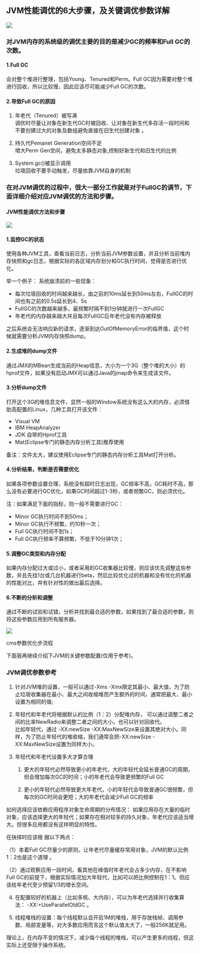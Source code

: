 ## JVM性能调优的6大步骤，及关键调优参数详解
![](pics/JVM性能调优详解.png)

### 对JVM内存的系统级的调优主要的目的是减少GC的频率和Full GC的次数。

#### 1.Full GC

会对整个堆进行整理，包括Young、Tenured和Perm。Full GC因为需要对整个堆进行回收，所以比较慢，因此应该尽可能减少Full GC的次数。

#### 2.导致Full GC的原因

1. 年老代（Tenured）被写满  
调优时尽量让对象在新生代GC时被回收、让对象在新生代多存活一段时间和不要创建过大的对象及数组避免直接在旧生代创建对象 。

2. 持久代Pemanet Generation空间不足    
增大Perm Gen空间，避免太多静态对象,控制好新生代和旧生代的比例

3. System.gc()被显示调用     
垃圾回收不要手动触发，尽量依靠JVM自身的机制

### 在对JVM调优的过程中，很大一部分工作就是对于FullGC的调节，下面详细介绍对应JVM调优的方法和步骤。

#### JVM性能调优方法和步骤
![](pics/JVM性能调优步骤.png)
#### 1.监控GC的状态

使用各种JVM工具，查看当前日志，分析当前JVM参数设置，并且分析当前堆内存快照和gc日志，根据实际的各区域内存划分和GC执行时间，觉得是否进行优化。

举一个例子： 系统崩溃前的一些现象：

- 每次垃圾回收的时间越来越长，由之前的10ms延长到50ms左右，FullGC的时间也有之前的0.5s延长到4、5s
- FullGC的次数越来越多，最频繁时隔不到1分钟就进行一次FullGC
- 年老代的内存越来越大并且每次FullGC后年老代没有内存被释放       

之后系统会无法响应新的请求，逐渐到达OutOfMemoryError的临界值，这个时候就需要分析JVM内存快照dump。

#### 2.生成堆的dump文件

通过JMX的MBean生成当前的Heap信息，大小为一个3G（整个堆的大小）的hprof文件，如果没有启动JMX可以通过Java的jmap命令来生成该文件。

#### 3.分析dump文件

打开这个3G的堆信息文件，显然一般的Window系统没有这么大的内存，必须借助高配置的Linux，几种工具打开该文件：

- Visual VM
- IBM HeapAnalyzer
- JDK 自带的Hprof工具
- Mat(Eclipse专门的静态内存分析工具)推荐使用

备注：文件太大，建议使用Eclipse专门的静态内存分析工具Mat打开分析。

#### 4.分析结果，判断是否需要优化

如果各项参数设置合理，系统没有超时日志出现，GC频率不高，GC耗时不高，那么没有必要进行GC优化，如果GC时间超过1-3秒，或者频繁GC，则必须优化。

注：如果满足下面的指标，则一般不需要进行GC：

+ Minor GC执行时间不到50ms；
+ Minor GC执行不频繁，约10秒一次；
+ Full GC执行时间不到1s；
+ Full GC执行频率不算频繁，不低于10分钟1次；
#### 5.调整GC类型和内存分配

如果内存分配过大或过小，或者采用的GC收集器比较慢，则应该优先调整这些参数，并且先找1台或几台机器进行beta，然后比较优化过的机器和没有优化的机器的性能对比，并有针对性的做出最后选择。

#### 6.不断的分析和调整

通过不断的试验和试错，分析并找到最合适的参数，如果找到了最合适的参数，则将这些参数应用到所有服务器。

![](pics/JVM调优流程图.jpg)

cms参数优化步流程

下面我再继续介绍下JVM的关键参数配置(仅用于参考)。

### JVM调优参数参考
1. 针对JVM堆的设置，一般可以通过-Xms -Xmx限定其最小、最大值，为了防止垃圾收集器在最小、最大之间收缩堆而产生额外的时间，通常把最大、最小设置为相同的值;

2. 年轻代和年老代将根据默认的比例（1：2）分配堆内存， 可以通过调整二者之间的比率NewRadio来调整二者之间的大小，也可以针对回收代。     
比如年轻代，通过 -XX:newSize -XX:MaxNewSize来设置其绝对大小。同样，为了防止年轻代的堆收缩，我们通常会把-XX:newSize -XX:MaxNewSize设置为同样大小。

3. 年轻代和年老代设置多大才算合理
    1. 更大的年轻代必然导致更小的年老代，大的年轻代会延长普通GC的周期，但会增加每次GC的时间；小的年老代会导致更频繁的Full GC

    2. 更小的年轻代必然导致更大年老代，小的年轻代会导致普通GC很频繁，但每次的GC时间会更短；大的年老代会减少Full GC的频率

如何选择应该依赖应用程序对象生命周期的分布情况： 如果应用存在大量的临时对象，应该选择更大的年轻代；如果存在相对较多的持久对象，年老代应该适当增大。但很多应用都没有这样明显的特性。

在抉择时应该根 据以下两点：

（1）本着Full GC尽量少的原则，让年老代尽量缓存常用对象，JVM的默认比例1：2也是这个道理 。

（2）通过观察应用一段时间，看其他在峰值时年老代会占多少内存，在不影响Full GC的前提下，根据实际情况加大年轻代，比如可以把比例控制在1：1。但应该给年老代至少预留1/3的增长空间。

4. 在配置较好的机器上（比如多核、大内存），可以为年老代选择并行收集算法： -XX:+UseParallelOldGC 。

5. 线程堆栈的设置：每个线程默认会开启1M的堆栈，用于存放栈帧、调用参数、局部变量等，对大多数应用而言这个默认值太大了，一般256K就足用。

理论上，在内存不变的情况下，减少每个线程的堆栈，可以产生更多的线程，但这实际上还受限于操作系统。